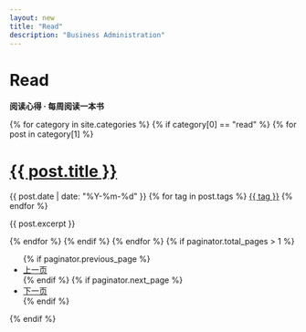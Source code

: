 ```yaml
---
layout: new
title: "Read"
description: "Business Administration"  
---
```

<div class="container articles-page">
    <div class="row">
        <div class="col-xs-12 col-md-12 col-lg-12">
            <div class=" domaker infomation">
                <div class="content text-center">
                    <h1>Read</h1>
                    <p><b>阅读心得 · 每周阅读一本书</b></p>
                </div>
            </div>
            {% for category in site.categories %}
            {% if category[0] == "read" %}
            {% for post in category[1] %}
            <div class="panel">
                <div class="panel-body">
                    <h1><a href="{{ post.url | prepend: site.baseurl }}">{{ post.title }}</a></h1>
                    <div class="article-attrs">
                        <span class="pull-left">
                            <i class="fa fa-fw fa-calendar"></i> {{ post.date | date: "%Y-%m-%d" }}
                        </span>
                        <span><i class="fa fa-fw fa-tags"></i> 
                            {% for tag in post.tags %}
                                <a href="/2_tags/#{{ tag }}" title="{{ tag }}">{{ tag }}</a>
                            {% endfor %}
                        </span>
                    </div>
                    <p>{{ post.excerpt }}</p>
                </div>
            </div>
            {% endfor %}
            {% endif %}
            {% endfor %}
            <!-- Pager -->
            {% if paginator.total_pages > 1 %}
            <ul class="pager">
                {% if paginator.previous_page %}
                <li class="previous">
                    <a href="{{ paginator.previous_page_path | prepend: site.baseurl | replace: '//', '/' }}">上一页</a>
                </li>
                {% endif %}
                {% if paginator.next_page %}
                <li class="next">
                    <a href="{{ paginator.next_page_path | prepend: site.baseurl | replace: '//', '/' }}">下一页</a>
                </li>
                {% endif %}
            </ul>
            {% endif %}
        </div>
    </div>
</div>